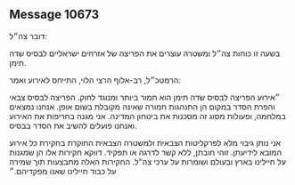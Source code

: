 ## Message 10673

דובר צה״ל:

בשעה זו כוחות צה״ל ומשטרה עוצרים את הפריצה של אזרחים ישראליים לבסיס שדה תימן.   

הרמטכ״ל, רב-אלוף הרצי הלוי, התייחס לאירוע ואמר:

״אירוע הפריצה לבסיס שדה תימן הוא חמור ביותר ומנוגד לחוק. הפריצה לבסיס צבאי והפרת הסדר במקום הן התנהגות חמורה שאינה מקובלת בשום אופן. אנחנו נמצאים במלחמה, ופעולות מסוג זה מסכנות את ביטחון המדינה. 
אני מגנה בחריפות את האירוע ואנחנו פועלים להשיב את הסדר בבסיס.

אני נותן גיבוי מלא לפרקליטות הצבאית ולמשטרה הצבאית החוקרת בחקירת כל אירוע המובא לידיעתן. זוהי חובתן, ללא קשר לדרגה או תפקיד. דווקא חקירות אלו הן שמגנות על חיילינו בארץ ובעולם ושומרות על ערכי צה"ל. החקירות האלה מתבצעות תוך שמירה על כבוד חיילינו שאנו מפקדיהם.״

